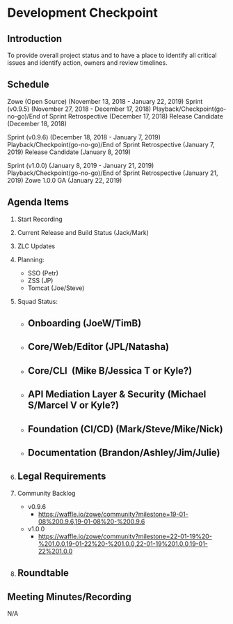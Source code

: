 # Development Checkpoint

Introduction
------------
To provide overall project status and to have a place to identify all critical issues and identify action, owners and review timelines.

Schedule
--------
Zowe (Open Source) (November 13, 2018 - January 22, 2019)
Sprint (v0.9.5) (November 27, 2018 - December 17, 2018)
Playback/Checkpoint(go-no-go)/End of Sprint Retrospective (December 17, 2018)
Release Candidate (December 18, 2018)

Sprint (v0.9.6) (December 18, 2018 - January 7, 2019)
Playback/Checkpoint(go-no-go)/End of Sprint Retrospective (January 7, 2019)
Release Candidate (January 8, 2019)

Sprint (v1.0.0) (January 8, 2019 - January 21, 2019)
Playback/Checkpoint(go-no-go)/End of Sprint Retrospective (January 21, 2019)
Zowe 1.0.0 GA (January 22, 2019)

Agenda Items
------------
1. Start Recording
2. Current Release and Build Status (Jack/Mark)
3. ZLC Updates
4. Planning:
    - SSO (Petr)
    - ZSS (JP)
    - Tomcat (Joe/Steve)
5. Squad Status:
    - Onboarding (JoeW/TimB)
      -
    - Core/Web/Editor (JPL/Natasha)
      -
    - Core/CLI  (Mike B/Jessica T or Kyle?)
      -
    - API Mediation Layer & Security (Michael S/Marcel V or Kyle?)
      -
    - Foundation (CI/CD) (Mark/Steve/Mike/Nick)
      -
    - Documentation (Brandon/Ashley/Jim/Julie)
      -
6. Legal Requirements
    -

7. Community Backlog
    - v0.9.6
      - https://waffle.io/zowe/community?milestone=19-01-08%200.9.6,19-01-08%20-%200.9.6
    - v1.0.0
      - https://waffle.io/zowe/community?milestone=22-01-19%20-%201.0.0,19-01-22%20-%201.0.0,22-01-19%201.0.0,19-01-22%201.0.0
8. Roundtable
    -


Meeting Minutes/Recording
-------------------------
N/A
